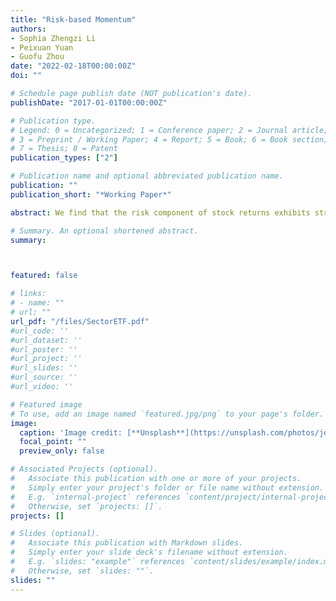 ```yaml
---
title: "Risk-based Momentum"
authors:
- Sophia Zhengzi Li
- Peixuan Yuan
- Guofu Zhou
date: "2022-02-18T00:00:00Z"
doi: ""

# Schedule page publish date (NOT publication's date).
publishDate: "2017-01-01T00:00:00Z"

# Publication type.
# Legend: 0 = Uncategorized; 1 = Conference paper; 2 = Journal article;
# 3 = Preprint / Working Paper; 4 = Report; 5 = Book; 6 = Book section;
# 7 = Thesis; 8 = Patent
publication_types: ["2"]

# Publication name and optional abbreviated publication name.
publication: ""
publication_short: "*Working Paper*"

abstract: We find that the risk component of stock returns exhibits strong intraday momentum, and this pattern holds for the risk from market close to 10:00, and every half-hour since then, and till market close at 16:00. Strikingly, the long-short tradable spread portfolio sorted by the risk component has a similar momentum pattern, the first of its kind intraday. Moreover, the risk-based momentum is stronger in the mornings than afternoons, remains positive, and lasts up to five days. In contrast to the standard stock momentum sorted by past return that fails intraday, We find factor momentum continues to hold, extending the recent monthly finding of Ehsani and Linnainmaa (2021) to high-frequency. Interestingly, the risk-based momentum shows that taking systematic risk is rewarded even intraday, and it explains largely the factor momentum, but not the reverse.

# Summary. An optional shortened abstract.
summary: 



featured: false

# links:
# - name: ""
# url: ""
url_pdf: "/files/SectorETF.pdf"
#url_code: ''
#url_dataset: ''
#url_poster: ''
#url_project: ''
#url_slides: ''
#url_source: ''
#url_video: ''

# Featured image
# To use, add an image named `featured.jpg/png` to your page's folder. 
image:
  caption: 'Image credit: [**Unsplash**](https://unsplash.com/photos/jdD8gXaTZsc)'
  focal_point: ""
  preview_only: false

# Associated Projects (optional).
#   Associate this publication with one or more of your projects.
#   Simply enter your project's folder or file name without extension.
#   E.g. `internal-project` references `content/project/internal-project/index.md`.
#   Otherwise, set `projects: []`.
projects: []

# Slides (optional).
#   Associate this publication with Markdown slides.
#   Simply enter your slide deck's filename without extension.
#   E.g. `slides: "example"` references `content/slides/example/index.md`.
#   Otherwise, set `slides: ""`.
slides: ""
---
```

